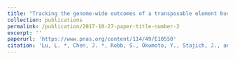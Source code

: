```yaml
---
title: "Tracking the genome-wide outcomes of a transposable element burst over decades of amplification"
collection: publications
permalink: /publication/2017-10-27-paper-title-number-2
excerpt: ''
paperurl: 'https://www.pnas.org/content/114/49/E10550'
citation: 'Lu, L. *, Chen, J. *, Robb, S., Okumoto, Y., Stajich, J., and Wessler, S.  (2019). &quot;Tracking the genome-wide outcomes of a transposable element burst over decades of amplification.&quot; <i>Proc Natl Acad Sci USA </i>. 114:E10550–E10559.' [Download](https://www.pnas.org/content/pnas/114/49/E10550.full.pdf)
---
```

